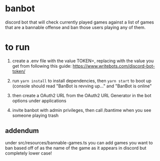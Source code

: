 # banbot
discord bot that will check currently played games against a list of games that are a bannable offense and ban those users playing any of them.

# to run
1. create a .env file with the value TOKEN=<token>, replacing <token> with the value you get from following this guide: https://www.writebots.com/discord-bot-token/

2. run `yarn install` to install dependencies, then `yarn start` to boot up (console should read "BanBot is revving up..." and "BanBot is online"

3. then create a OAuth2 URL from the OAuth2 URL Generator in the bot options under applications

4. invite banbot with admin privileges, then call /bantime when you see someone playing trash

## addendum
under src/resources/bannable-games.ts you can add games you want to ban based off of as the name of the game as it appears in discord but completely lower case!

